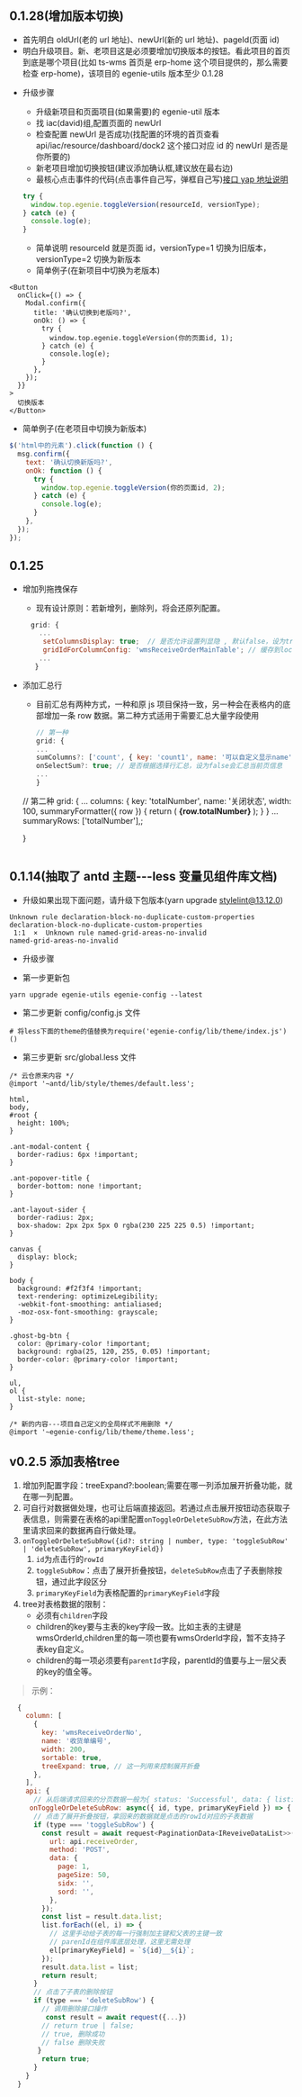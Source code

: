 ## 0.1.28(增加版本切换)

- 首先明白 oldUrl(老的 url 地址)、newUrl(新的 url 地址)、pageId(页面 id)
- 明白升级项目。新、老项目这是必须要增加切换版本的按钮。看此项目的首页到底是哪个项目(比如 ts-wms 首页是 erp-home 这个项目提供的，那么需要检查 erp-home)，该项目的 egenie-utils 版本至少 0.1.28

* 升级步骤

  - 升级新项目和页面项目(如果需要)的 egenie-util 版本
  - 找 iac(david)组,配置页面的 newUrl
  - 检查配置 newUrl 是否成功(找配置的环境的首页查看 api/iac/resource/dashboard/dock2 这个接口对应 id 的 newUrl 是否是你所要的)
  - 新老项目增加切换按钮(建议添加确认框,建议放在最右边)
  - 最核心点击事件的代码(点击事件自己写，弹框自己写)[接口 yap 地址说明](http://192.168.200.91:3000/project/29/interface/api/62443)

  ```js
  try {
    window.top.egenie.toggleVersion(resourceId, versionType);
  } catch (e) {
    console.log(e);
  }
  ```

  - 简单说明 resourceId 就是页面 id，versionType=1 切换为旧版本，versionType=2 切换为新版本
  - 简单例子(在新项目中切换为老版本)

```tsx
<Button
  onClick={() => {
    Modal.confirm({
      title: '确认切换到老版吗?',
      onOk: () => {
        try {
          window.top.egenie.toggleVersion(你的页面id, 1);
        } catch (e) {
          console.log(e);
        }
      },
    });
  }}
>
  切换版本
</Button>
```

- 简单例子(在老项目中切换为新版本)

```js
$('html中的元素').click(function () {
  msg.confirm({
    text: '确认切换新版吗?',
    onOk: function () {
      try {
        window.top.egenie.toggleVersion(你的页面id, 2);
      } catch (e) {
        console.log(e);
      }
    },
  });
});
```

## 0.1.25

- 增加列拖拽保存
  - 现有设计原则：若新增列，删除列，将会还原列配置。
  ```js
    grid: {
      ...
       setColumnsDisplay: true;  // 是否允许设置列显隐 , 默认false，设为true允许显示列设置面板
       gridIdForColumnConfig: 'wmsReceiveOrderMainTable'; // 缓存到localstorage中的key,如果setColumnsDisplay为true，此配置必须配置，配置规则尽可能以ts__开头，避免与原js项目中的表格配置冲突
      ...
     }
  ```
- 添加汇总行

  - 目前汇总有两种方式，一种和原 js 项目保持一致，另一种会在表格内的底部增加一条 row 数据。第二种方式适用于需要汇总大量字段使用
    ```js
    // 第一种
    grid: {
    ...
    sumColumns?: ['count', { key: 'count1', name: '可以自定义显示name'}];
    onSelectSum?: true; // 是否根据选择行汇总，设为false会汇总当前页信息
    ...
    }
    ```

  // 第二种 grid: { ... columns: { key: 'totalNumber', name: '关闭状态', width: 100, summaryFormatter({ row }) { return ( <strong> {row.totalNumber} </strong> ); } } ... summaryRows: ['totalNumber'],;

  }

  ```

  ```

## 0.1.14(抽取了 antd 主题---less 变量见组件库文档)

- 升级如果出现下面问题，请升级下包版本(yarn upgrade stylelint@13.12.0)

```
Unknown rule declaration-block-no-duplicate-custom-properties  declaration-block-no-duplicate-custom-properties
 1:1  ×  Unknown rule named-grid-areas-no-invalid                       named-grid-areas-no-invalid
```

- 升级步骤

- 第一步更新包

```shell
yarn upgrade egenie-utils egenie-config --latest
```

- 第二步更新 config/config.js 文件

```shell
# 将less下面的theme的值替换为require('egenie-config/lib/theme/index.js')()
```

- 第三步更新 src/global.less 文件

```less
/* 云仓原来内容 */
@import '~antd/lib/style/themes/default.less';

html,
body,
#root {
  height: 100%;
}

.ant-modal-content {
  border-radius: 6px !important;
}

.ant-popover-title {
  border-bottom: none !important;
}

.ant-layout-sider {
  border-radius: 2px;
  box-shadow: 2px 2px 5px 0 rgba(230 225 225 0.5) !important;
}

canvas {
  display: block;
}

body {
  background: #f2f3f4 !important;
  text-rendering: optimizeLegibility;
  -webkit-font-smoothing: antialiased;
  -moz-osx-font-smoothing: grayscale;
}

.ghost-bg-btn {
  color: @primary-color !important;
  background: rgba(25, 120, 255, 0.05) !important;
  border-color: @primary-color !important;
}

ul,
ol {
  list-style: none;
}

/* 新的内容---项目自己定义的全局样式不用删除 */
@import '~egenie-config/lib/theme/theme.less';
```
## v0.2.5 添加表格tree
1. 增加列配置字段：treeExpand?:boolean;需要在哪一列添加展开折叠功能，就在哪一列配置。
2. 可自行对数据做处理，也可让后端直接返回。若通过点击展开按钮动态获取子表信息，则需要在表格的api里配置`onToggleOrDeleteSubRow`方法，在此方法里请求回来的数据再自行做处理。
3. `onToggleOrDeleteSubRow({id?: string | number, type: 'toggleSubRow' | 'deleteSubRow', primaryKeyField})`
      1. `id`为点击行的`rowId`
      2. `toggleSubRow`：点击了展开折叠按钮，`deleteSubRow`点击了子表删除按钮，通过此字段区分
      3. `primaryKeyField`为表格配置的`primaryKeyField`字段
4. tree对表格数据的限制：
      - 必须有`children`字段
      - children的key要与主表的key字段一致。比如主表的主键是wmsOrderId,children里的每一项也要有wmsOrderId字段，暂不支持子表key自定义。
      - children的每一项必须要有`parentId`字段，parentId的值要与上一层父表的key的值全等。
> 示例： 


```js
  {
    column: [
      {
        key: 'wmsReceiveOrderNo',
        name: '收货单编号',
        width: 200,
        sortable: true,
        treeExpand: true, // 这一列用来控制展开折叠
      },
    ],
    api: {
      // 从后端请求回来的分页数据一般为{ status: 'Successful', data: { list: [], ... } }
     onToggleOrDeleteSubRow: async({ id, type, primaryKeyField }) => {
      // 点击了展开折叠按钮，拿回来的数据就是点击的rowId对应的子表数据
      if (type === 'toggleSubRow') {
        const result = await request<PaginationData<IReveiveDataList>>({
          url: api.receiveOrder,
          method: 'POST',
          data: {
            page: 1,
            pageSize: 50,
            sidx: '',
            sord: '',
          },
        });
        const list = result.data.list;
        list.forEach((el, i) => {
          // 这里手动给子表的每一行强制加主键和父表的主键一致
          // parenId在组件库底层处理，这里无需处理
          el[primaryKeyField] = `${id}__${i}`;
        });
        result.data.list = list;
        return result;
      }
      // 点击了子表的删除按钮
      if (type === 'deleteSubRow') {
        // 调用删除接口操作
         const result = await request({...})
        // return true | false;
        // true, 删除成功
        // false 删除失败
       }
        return true;
      }
    }
  }
 
```
